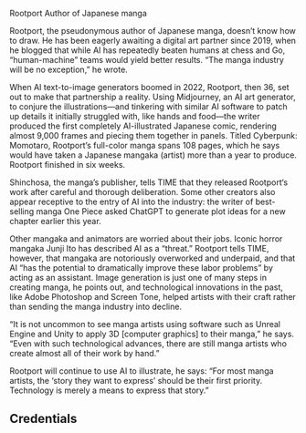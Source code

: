 Rootport
Author of Japanese manga

Rootport, the pseudonymous author of Japanese manga, doesn’t know how to draw. He has been eagerly awaiting a digital art partner since 2019, when he blogged that while AI has repeatedly beaten humans at chess and Go, “human-machine” teams would yield better results. “The manga industry will be no exception,” he wrote.

When AI text-to-image generators boomed in 2022, Rootport, then 36, set out to make that partnership a reality. Using Midjourney, an AI art generator, to conjure the illustrations—and tinkering with similar AI software to patch up details it initially struggled with, like hands and food—the writer produced the first completely AI-illustrated Japanese comic, rendering almost 9,000 frames and piecing them together in panels. Titled Cyberpunk: Momotaro, Rootport’s full-color manga spans 108 pages, which he says would have taken a Japanese mangaka (artist) more than a year to produce. Rootport finished in six weeks.

Shinchosa, the manga’s publisher, tells TIME that they released Rootport‘s work after careful and thorough deliberation. Some other creators also appear receptive to the entry of AI into the industry: the writer of best-selling manga One Piece asked ChatGPT to generate plot ideas for a new chapter earlier this year.

Other mangaka and animators are worried about their jobs. Iconic horror mangaka Junji Ito has described AI as a “threat.” Rootport tells TIME, however, that mangaka are notoriously overworked and underpaid, and that AI “has the potential to dramatically improve these labor problems” by acting as an assistant. Image generation is just one of many steps in creating manga, he points out, and technological innovations in the past, like Adobe Photoshop and Screen Tone, helped artists with their craft rather than sending the manga industry into decline.

“It is not uncommon to see manga artists using software such as Unreal Engine and Unity to apply 3D [computer graphics] to their manga,” he says. “Even with such technological advances, there are still manga artists who create almost all of their work by hand.”

Rootport will continue to use AI to illustrate, he says: “For most manga artists, the ‘story they want to express’ should be their first priority. Technology is merely a means to express that story.”

## Credentials
